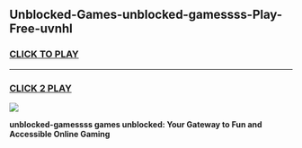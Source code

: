 
## Unblocked-Games-unblocked-gamessss-Play-Free-uvnhl
<h3>
<a href="https://premium76.site?title=unblocked-gamessss&ref=21A">CLICK TO PLAY</a></h3>
<hr>

<h3>
<a href="https://premium76.site?title=unblocked-gamessss&ref=21A">CLICK 2 PLAY</a>
  
</h3>

<a href="https://premium76.site?title=unblocked-gamessss&ref=21A"><img src="https://clearcache.store/games.png"></a>


**unblocked-gamessss games unblocked: Your Gateway to Fun and Accessible Online Gaming**

